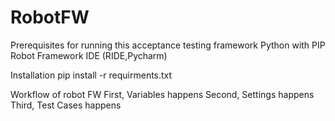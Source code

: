 # RobotFW

Prerequisites for running this acceptance testing framework
Python with PIP
Robot Framework
IDE (RIDE,Pycharm)

Installation
pip install -r requirments.txt

Workflow of robot FW
First, Variables happens
Second, Settings happens
Third, Test Cases happens

